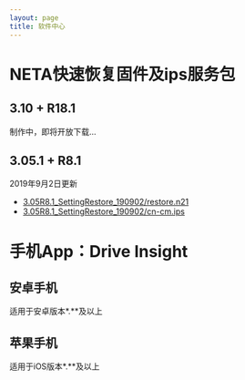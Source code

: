 ```yaml
---
layout: page
title: 软件中心
---
```


# NETA快速恢复固件及ips服务包
## **3.10 + R18.1**
制作中，即将开放下载...

## **3.05.1 + R8.1**
2019年9月2日更新
- [3.05R8.1_SettingRestore_190902/restore.n21](https://blob.edgev.cn/remoteservice/3.05R8.1_SettingRestore_190902/restore.n21)
- [3.05R8.1_SettingRestore_190902/cn-cm.ips](https://blob.edgev.cn/remoteservice/3.05R8.1_SettingRestore_190902/cn-cm.ips)


# 手机App：Drive Insight
## 安卓手机
适用于安卓版本*.**及以上
## 苹果手机
适用于iOS版本*.**及以上


# 